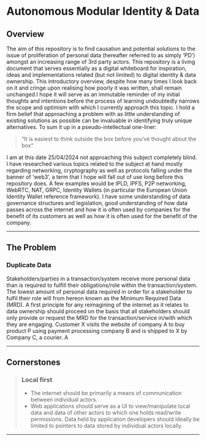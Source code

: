 # Autonomous Modular Identity & Data

## Overview

The aim of this repository is to find causation and potential solutions to the issue of proliferation of personal data (hereafter referred to as simply ‘PD’) amongst an increasing range of 3rd party actors. This repository is a living document that serves essentially as a digital whiteboard for inspiration, ideas and implementations related (but not limited) to digital identity & data ownership. This introductory overview, despite how many times I look back on it and cringe upon realising how poorly it was written, shall remain unchanged.I hope it will serve as an immutable reminder of my initial thoughts and intentions before the process of learning undoubtedly narrows the scope and optimism with which I currently approach this topic. I hold a firm belief that approaching a problem with as little understanding of existing solutions as possible can be invaluable in identifying truly unique alternatives. To sum it up in a pseudo-intellectual one-liner:

> “It is easiest to think outside the box before you’ve thought about the box“

I am at this date 25/04/2024 not approaching this subject completely blind. I have researched various topics related to the subject at hand mostly regarding networking, cryptography as well as protocols falling under the banner of ‘web3’, a term that I hope will fall out of use long before this repository does. A few examples would be IPLD, IPFS, P2P networking, WebRTC, NAT, GRPC, Identity Wallets (in particular the European Union Identity Wallet reference framework). I have some understanding of data governance structures and legislation, good understanding of how data passes across the internet and how it is often used by companies for the benefit of its customers as well as how it is often used for the benefit of the company.

---

## The Problem

### Duplicate Data

Stakeholders/parties in a transaction/system receive more personal data than is required to fulfill their obligations/role within the transaction/system. The lowest amount of personal data required in order for a stakeholder to fulfil their role will from hereon known as the Minimum Required Data (MRD). A first principle for any reimagining of the internet as it relates to data ownership should proceed on the basis that all stakeholders should only provide or request the MRD for the transaction/service in/with which they are engaging.
Customer X visits the website of company A to buy product P using payment processing company B and is shipped to X by Company C, a courier. A

---

## Cornerstones

> ### Local first
>
> - The internet should be primarily a means of communication between individual actors.
> - Web applications should serve as a UI to view/manipulate local data and data of other actors to which one holds read/write permissions. Data held by application developers should ideally be limited to pointers to data stored by individual actors locally.

---
